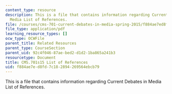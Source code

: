 ```yaml
---
content_type: resource
description: This is a file that contains information regarding Current Debates in
  Media List of References.
file: /courses/cms-701-current-debates-in-media-spring-2015/f884ae7ed8fd7c182894269564ebcb79_MITCMS_701S15_References.pdf
file_type: application/pdf
learning_resource_types: []
ocw_type: OCWFile
parent_title: Related Resources
parent_type: CourseSection
parent_uid: 92c4f046-87ae-bed2-d1d2-1ba865a241b3
resourcetype: Document
title: CMS.701s15 List of References
uid: f884ae7e-d8fd-7c18-2894-269564ebcb79
---
```

This is a file that contains information regarding Current Debates in Media List of References.

